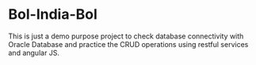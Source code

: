 # Bol-India-Bol
This is just a demo purpose project to check database connectivity with Oracle Database and practice the CRUD operations using restful services and angular JS.
